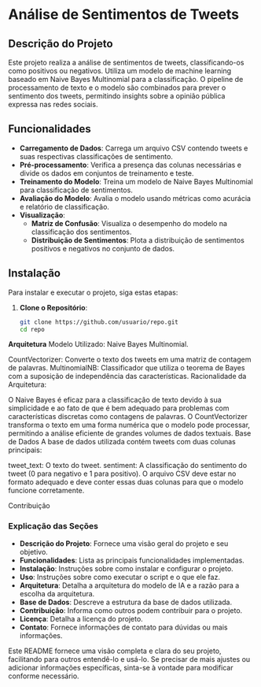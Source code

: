 # Análise de Sentimentos de Tweets

## Descrição do Projeto

Este projeto realiza a análise de sentimentos de tweets, classificando-os como positivos ou negativos. Utiliza um modelo de machine learning baseado em Naive Bayes Multinomial para a classificação. O pipeline de processamento de texto e o modelo são combinados para prever o sentimento dos tweets, permitindo insights sobre a opinião pública expressa nas redes sociais.

## Funcionalidades

- **Carregamento de Dados**: Carrega um arquivo CSV contendo tweets e suas respectivas classificações de sentimento.
- **Pré-processamento**: Verifica a presença das colunas necessárias e divide os dados em conjuntos de treinamento e teste.
- **Treinamento do Modelo**: Treina um modelo de Naive Bayes Multinomial para classificação de sentimentos.
- **Avaliação do Modelo**: Avalia o modelo usando métricas como acurácia e relatório de classificação.
- **Visualização**:
  - **Matriz de Confusão**: Visualiza o desempenho do modelo na classificação dos sentimentos.
  - **Distribuição de Sentimentos**: Plota a distribuição de sentimentos positivos e negativos no conjunto de dados.

## Instalação

Para instalar e executar o projeto, siga estas etapas:

1. **Clone o Repositório**:
   ```bash
   git clone https://github.com/usuario/repo.git
   cd repo

**Arquitetura**
Modelo Utilizado: Naive Bayes Multinomial.

CountVectorizer: Converte o texto dos tweets em uma matriz de contagem de palavras.
MultinomialNB: Classificador que utiliza o teorema de Bayes com a suposição de independência das características.
Racionalidade da Arquitetura:

O Naive Bayes é eficaz para a classificação de texto devido à sua simplicidade e ao fato de que é bem adequado para problemas com características discretas como contagens de palavras.
O CountVectorizer transforma o texto em uma forma numérica que o modelo pode processar, permitindo a análise eficiente de grandes volumes de dados textuais.
Base de Dados
A base de dados utilizada contém tweets com duas colunas principais:

tweet_text: O texto do tweet.
sentiment: A classificação do sentimento do tweet (0 para negativo e 1 para positivo).
O arquivo CSV deve estar no formato adequado e deve conter essas duas colunas para que o modelo funcione corretamente.

Contribuição

### Explicação das Seções

- **Descrição do Projeto**: Fornece uma visão geral do projeto e seu objetivo.
- **Funcionalidades**: Lista as principais funcionalidades implementadas.
- **Instalação**: Instruções sobre como instalar e configurar o projeto.
- **Uso**: Instruções sobre como executar o script e o que ele faz.
- **Arquitetura**: Detalha a arquitetura do modelo de IA e a razão para a escolha da arquitetura.
- **Base de Dados**: Descreve a estrutura da base de dados utilizada.
- **Contribuição**: Informa como outros podem contribuir para o projeto.
- **Licença**: Detalha a licença do projeto.
- **Contato**: Fornece informações de contato para dúvidas ou mais informações.

Este README fornece uma visão completa e clara do seu projeto, facilitando para outros entendê-lo e usá-lo. Se precisar de mais ajustes ou adicionar informações específicas, sinta-se à vontade para modificar conforme necessário.


